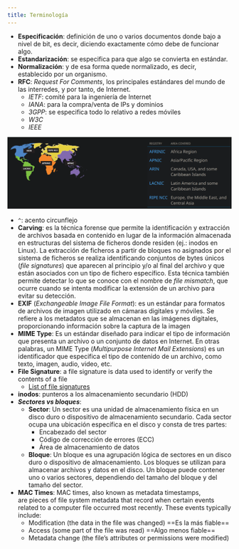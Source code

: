 ```yaml
---
title: Terminología
---
```

- **Especificación**: definición de uno o varios documentos donde bajo a nivel de bit, es decir, diciendo exactamente cómo debe de funcionar algo.
- **Estandarización**: se especifica para que algo se convierta en estándar.
- **Normalización**: y de esa forma quede normalizado, es decir, establecido por un organismo.
- **RFC**: *Request For Comments*, los principales estándares del mundo de las interredes, y por tanto, de Internet.
	- *IETF*: comité para la ingeniería de Internet
	- *IANA*: para la compra/venta de IPs y dominios
	- *3GPP*: se especifica todo lo relativo a redes móviles
	- *W3C*
	- *IEEE*

![IANA](img/Pasted%20image%2020241004125613.png)

- `^`: acento circunflejo
- **Carving**: es la técnica forense que permite la identificación y extracción de archivos basada en contenido en lugar de la información almacenada en estructuras del sistema de ficheros donde residen (ej.: inodos en Linux). La extracción de ficheros a partir de bloques no asignados por el sistema de ficheros se realiza identificando conjuntos de bytes únicos (*file signatures*) que aparecen al principio y/o al final del archivo y que están asociados con un tipo de fichero específico. Esta técnica también permite detectar lo que se conoce con el nombre de *file mismatch*, que ocurre cuando se intenta modificar la extensión de un archivo para evitar su detección.
- **EXIF** (*Exchangeable Image File Format*): es un estándar para formatos de archivos de imagen utilizado en cámaras digitales y móviles. Se refiere a los metadatos que se almacenan en las imágenes digitales, proporcionando información sobre la captura de la imagen
- **MIME Type**: Es un estándar diseñado para indicar el tipo de información que presenta un archivo o un conjunto de datos en Internet. En otras palabras, un MIME Type (*Multipurpose Internet Mail Extensions*) es un identificador que especifica el tipo de contenido de un archivo, como texto, imagen, audio, video, etc.
- **File Signature**: a file signature is data used to identify or verify the contents of a file
	- [List of file signatures](https://en.wikipedia.org/wiki/List_of_file_signatures)
- **inodos**: punteros a los almacenamiento secundario (HDD)
- ***Sectores vs bloques***:
	- **Sector**: Un sector es una unidad de almacenamiento física en un disco duro o dispositivo de almacenamiento secundario. Cada sector ocupa una ubicación específica en el disco y consta de tres partes:
		- Encabezado del sector
		- Código de corrección de errores (ECC)
		- Área de almacenamiento de datos
	- **Bloque**: Un bloque es una agrupación lógica de sectores en un disco duro o dispositivo de almacenamiento. Los bloques se utilizan para almacenar archivos y datos en el disco. Un bloque puede contener uno o varios sectores, dependiendo del tamaño del bloque y del tamaño del sector.
- **MAC Times**: MAC times, also known as metadata timestamps, are pieces of file system metadata that record when certain events related to a computer file occurred most recently. These events typically include:
	- Modification (the data in the file was changed) ==Es la más fiable==
	- Access (some part of the file was read) ==Algo menos fiable==
	- Metadata change (the file’s attributes or permissions were modified)

